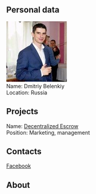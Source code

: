 ## Personal data
![ photo](../people/photo/dmitriy_belenkiy.jpg)  
Name:  Dmitriy Belenkiy  
Location: Russia  
## Projects 
Name: [Decentralized Escrow](../projects/decentralized_escrow.md)  
Position: Marketing, management  
## Contacts 
[Facebook](https://www.facebook.com/dima.white.7)   
## About
